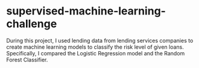 # supervised-machine-learning-challenge
During this project, I used lending data from lending services companies to create machine learning models to classify the risk level of given loans. Specifically, I compared the Logistic Regression model and the Random Forest Classifier.
